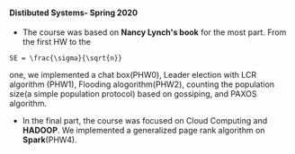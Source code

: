 #### Distibuted Systems- Spring 2020
- The course was based on **Nancy Lynch's book** for the most part. From the first HW to the
```code
SE = \frac{\sigma}{\sqrt{n}}
```
one, we implemented a chat box(PHW0), Leader election with LCR algorithm
(PHW1), Flooding alogorithm(PHW2), counting the population size(a simple population protocol) based on gossiping, and PAXOS algorithm.
- In the final part, the course was focused on Cloud Computing and **HADOOP**. We implemented a generalized page rank algorithm on **Spark**(PHW4).
